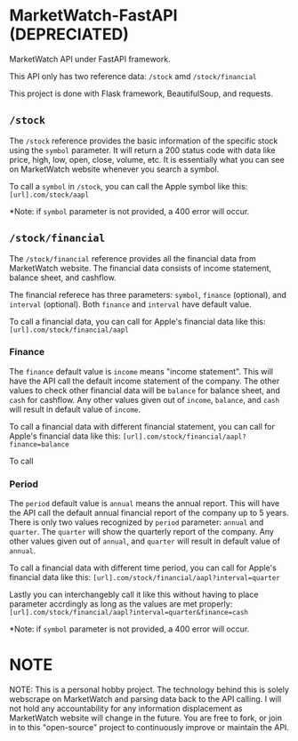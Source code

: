 # MarketWatch-FastAPI (DEPRECIATED)

MarketWatch API under FastAPI framework.

This API only has two reference data: `/stock` amd `/stock/financial`

This project is done with Flask framework, BeautifulSoup, and requests.

## `/stock`

The `/stock` reference provides the basic information of the specific stock using the `symbol` parameter. It will return a 200 status code with data like price, high, low, open, close, volume, etc. It is essentially what you can see on MarketWatch website whenever you search a symbol.

To call a `symbol` in `/stock`, you can call the Apple symbol like this:
`[url].com/stock/aapl`

\*Note: if `symbol` parameter is not provided, a 400 error will occur.

## `/stock/financial`

The `/stock/financial` reference provides all the financial data from MarketWatch website. The financial data consists of income statement, balance sheet, and cashflow.

The financial referece has three parameters: `symbol`, `finance` (optional), and `interval` (optional). Both `finance` and `interval` have default value.

To call a financial data, you can call for Apple's financial data like this:
`[url].com/stock/financial/aapl`

### Finance

The `finance` default value is `income` means "income statement". This will have the API call the default income statement of the company. The other values to check other financial data will be `balance` for balance sheet, and `cash` for cashflow. Any other values given out of `income`, `balance`, and `cash` will result in default value of `income`.

To call a financial data with different financial statement, you can call for Apple's financial data like this:
`[url].com/stock/financial/aapl?finance=balance`

To call

### Period

The `period` default value is `annual` means the annual report. This will have the API call the default annual financial report of the company up to 5 years. There is only two values recognized by `period` parameter: `annual` and `quarter`. The `quarter` will show the quarterly report of the company. Any other values given out of `annual`, and `quarter` will result in default value of `annual`.

To call a financial data with different time period, you can call for Apple's financial data like this:
`[url].com/stock/financial/aapl?interval=quarter`

Lastly you can interchangebly call it like this without having to place parameter accrdingly as long as the values are met properly:
`[url].com/stock/financial/aapl?interval=quarter&finance=cash`

\*Note: if `symbol` parameter is not provided, a 400 error will occur.

# NOTE

NOTE: This is a personal hobby project. The technology behind this is solely webscrape on MarketWatch and parsing data back to the API calling. I will not hold any accountability for any information displacement as MarketWatch website will change in the future. You are free to fork, or join in to this "open-source" project to continuously improve or maintain the API.

